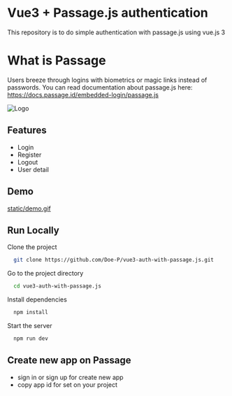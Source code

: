 
# Vue3 + Passage.js authentication

This repository is to do simple authentication with passage.js using vue.js 3

# What is Passage
 Users breeze through logins with biometrics or magic links instead of passwords.
 You can read documentation about passage.js here: https://docs.passage.id/embedded-login/passage.js



![Logo](https://assets-global.website-files.com/64516fef70e3c53e580425b7/6452c674d3feab2edbe19fc3_Passage%20by%201Password.svg)


## Features

- Login
- Register
- Logout
- User detail

## Demo
[static/demo.gif](https://github.com/Doe-P/vue3-auth-with-passage.js/blob/master/static/demo.gif)

## Run Locally

Clone the project

```bash
  git clone https://github.com/Doe-P/vue3-auth-with-passage.js.git
```

Go to the project directory

```bash
  cd vue3-auth-with-passage.js
```

Install dependencies

```bash
  npm install
```

Start the server

```bash
  npm run dev
```

## Create new app on Passage
- sign in or sign up for create new app
- copy app id for set on your project

